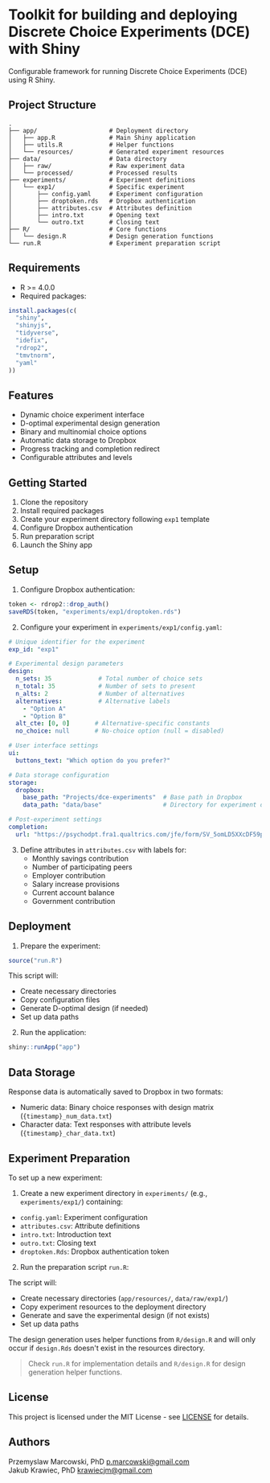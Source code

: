 # Toolkit for building and deploying Discrete Choice Experiments (DCE) with Shiny

Configurable framework for running Discrete Choice Experiments (DCE) using R Shiny.

## Project Structure

```
.
├── app/                    # Deployment directory
│   ├── app.R               # Main Shiny application
│   ├── utils.R             # Helper functions
│   └── resources/          # Generated experiment resources
├── data/                   # Data directory
│   ├── raw/                # Raw experiment data
│   └── processed/          # Processed results
├── experiments/            # Experiment definitions
│   └── exp1/               # Specific experiment
│       ├── config.yaml     # Experiment configuration
│       ├── droptoken.rds   # Dropbox authentication
│       ├── attributes.csv  # Attributes definition
│       ├── intro.txt       # Opening text
│       └── outro.txt       # Closing text
├── R/                      # Core functions
│   └── design.R            # Design generation functions
└── run.R                   # Experiment preparation script
```

## Requirements

- R >= 4.0.0
- Required packages:

```r
install.packages(c(
  "shiny",
  "shinyjs",
  "tidyverse",
  "idefix",
  "rdrop2",
  "tmvtnorm",
  "yaml"
))
```

## Features

- Dynamic choice experiment interface
- D-optimal experimental design generation
- Binary and multinomial choice options
- Automatic data storage to Dropbox
- Progress tracking and completion redirect
- Configurable attributes and levels

## Getting Started

1. Clone the repository
2. Install required packages
3. Create your experiment directory following `exp1` template
4. Configure Dropbox authentication
5. Run preparation script
6. Launch the Shiny app

## Setup

1. Configure Dropbox authentication:

```r
token <- rdrop2::drop_auth()
saveRDS(token, "experiments/exp1/droptoken.rds")
```

2. Configure your experiment in `experiments/exp1/config.yaml`:

```yaml
# Unique identifier for the experiment
exp_id: "exp1"

# Experimental design parameters
design:
  n_sets: 35             # Total number of choice sets
  n_total: 35            # Number of sets to present
  n_alts: 2              # Number of alternatives
  alternatives:          # Alternative labels
    - "Option A"
    - "Option B"
  alt_cte: [0, 0]       # Alternative-specific constants
  no_choice: null       # No-choice option (null = disabled)

# User interface settings
ui:
  buttons_text: "Which option do you prefer?"

# Data storage configuration
storage:
  dropbox:
    base_path: "Projects/dce-experiments"  # Base path in Dropbox
    data_path: "data/base"                 # Directory for experiment data

# Post-experiment settings
completion:
  url: "https://psychodpt.fra1.qualtrics.com/jfe/form/SV_5omLD5XXcDF59pc"  # Redirect URL
```

3. Define attributes in `attributes.csv` with labels for:
   - Monthly savings contribution
   - Number of participating peers
   - Employer contribution
   - Salary increase provisions
   - Current account balance
   - Government contribution

## Deployment

1. Prepare the experiment:

```r
source("run.R")
```

This script will:
- Create necessary directories
- Copy configuration files
- Generate D-optimal design (if needed)
- Set up data paths

2. Run the application:

```r
shiny::runApp("app")
```

## Data Storage

Response data is automatically saved to Dropbox in two formats:
- Numeric data: Binary choice responses with design matrix (`{timestamp}_num_data.txt`)
- Character data: Text responses with attribute levels (`{timestamp}_char_data.txt`)

## Experiment Preparation

To set up a new experiment:

1. Create a new experiment directory in `experiments/` (e.g., `experiments/exp1/`) containing:

- `config.yaml`: Experiment configuration
- `attributes.csv`: Attribute definitions
- `intro.txt`: Introduction text
- `outro.txt`: Closing text
- `droptoken.Rds`: Dropbox authentication token

2. Run the preparation script `run.R`:

The script will:

- Create necessary directories (`app/resources/`, `data/raw/exp1/`)
- Copy experiment resources to the deployment directory
- Generate and save the experimental design (if not exists)
- Set up data paths

The design generation uses helper functions from `R/design.R` and will only occur if `design.Rds` doesn't exist in the resources directory.

> Check `run.R` for implementation details and `R/design.R` for design generation helper functions.

## License

This project is licensed under the MIT License - see [LICENSE](LICENSE) for details.

## Authors

Przemyslaw Marcowski, PhD <p.marcowski@gmail.com>\
Jakub Krawiec, PhD <krawiecjm@gmail.com>
